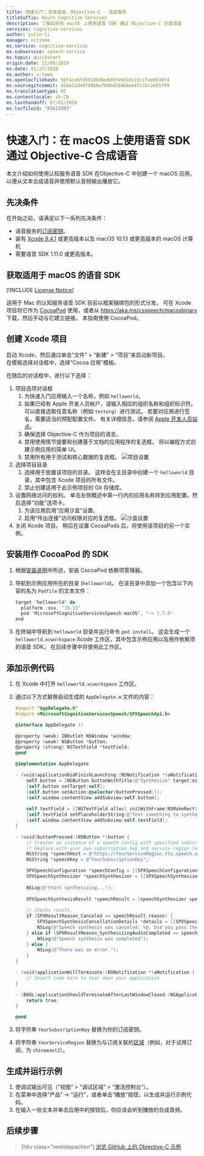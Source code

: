 ```yaml
---
title: 快速入门：合成语音，Objective-C - 语音服务
titleSuffix: Azure Cognitive Services
description: 了解如何在 macOS 上使用语音 SDK 通过 Objective-C 合成语音
services: cognitive-services
author: yulin-li
manager: nitinme
ms.service: cognitive-services
ms.subservice: speech-service
ms.topic: quickstart
origin.date: 12/09/2019
ms.date: 01/27/2020
ms.author: v-tawe
ms.openlocfilehash: 58f4ce6fd501db9be6d0fe0d18c22ccfae053df4
ms.sourcegitcommit: d24e12d49708bbe78db450466eb4fccbc2eb5f99
ms.translationtype: HT
ms.contentlocale: zh-CN
ms.lasthandoff: 07/01/2020
ms.locfileid: "85613393"
---
```

# <a name="quickstart-synthesize-speech-in-objective-c-on-macos-using-the-speech-sdk"></a>快速入门：在 macOS 上使用语音 SDK 通过 Objective-C 合成语音

本文介绍如何使用认知服务语音 SDK 在Objective-C 中创建一个 macOS 应用，以便从文本合成语音并使用默认音频输出播放它。

## <a name="prerequisites"></a>先决条件

在开始之前，请满足以下一系列先决条件：

* 语音服务的[订阅密钥](~/articles/cognitive-services/Speech-Service/get-started.md)。
* 装有 [Xcode 9.4.1](https://geo.itunes.apple.com/us/app/xcode/id497799835?mt=12) 或更高版本以及 macOS 10.13 或更高版本的 macOS 计算机
* 需要语音 SDK 1.11.0 或更高版本。

## <a name="get-the-speech-sdk-for-macos"></a>获取适用于 macOS 的语音 SDK

[!INCLUDE [License Notice](~/includes/cognitive-services-speech-service-license-notice.md)]


适用于 Mac 的认知服务语音 SDK 目前以框架捆绑包的形式分发。
可在 Xcode 项目将它作为 [CocoaPod](https://cocoapods.org/) 使用，或者从 https://aka.ms/csspeech/macosbinary 下载，然后手动与它建立链接。 本指南使用 CocoaPod。

## <a name="create-an-xcode-project"></a>创建 Xcode 项目

启动 Xcode，然后通过单击“文件” > “新建” > “项目”来启动新项目。  
在模板选择对话框中，选择“Cocoa 应用”模板。

在随后的对话框中，进行以下选择：

1. 项目选项对话框
    1. 为快速入门应用输入一个名称，例如 `helloworld`。
    1. 如果已经有 Apple 开发人员帐户，请输入相应的组织名称和组织标识符。 可以直接选取任意名称（例如 `testorg`）进行测试。 若要对应用进行签名，需要适当的预配配置文件。 有关详细信息，请参阅 [Apple 开发人员站点](https://developer.apple.com/)。
    1. 确保选择 Objective-C 作为项目的语言。
    1. 禁用使用情节提要和创建基于文档的应用程序的复选框。 将以编程方式创建示例应用的简单 UI。
    1. 禁用所有用于测试和核心数据的复选框。
    ![项目设置](~/articles/cognitive-services/Speech-Service/media/sdk/qs-objectivec-macos-project-settings.png)
1. 选择项目目录
    1. 选择用于放置该项目的目录。 这样会在主目录中创建一个 `helloworld` 目录，其中包含 Xcode 项目的所有文件。
    1. 禁止创建适用于此示例项目的 Git 存储库。
1. 设置网络访问的权利。 单击左侧概述中第一行内的应用名称转到应用配置，然后选择“功能”选项卡。
    1. 为该应用启用“应用沙盒”设置。
    1. 启用“传出连接”访问权限对应的复选框。
    ![沙盒设置](~/articles/cognitive-services/Speech-Service/media/sdk/qs-objectivec-macos-sandbox-tts.png)
1. 关闭 Xcode 项目。 稍后在设置 CocoaPods 后，将使用该项目的另一个实例。

## <a name="install-the-sdk-as-a-cocoapod"></a>安装用作 CocoaPod 的 SDK

1. 根据[安装说明](https://guides.cocoapods.org/using/getting-started.html)中所述，安装 CocoaPod 依赖项管理器。
1. 导航到示例应用所在的目录 (`helloworld`)。 在该目录中添加一个包含以下内容的名为 `Podfile` 的文本文件：  

    ```objectivec
    target 'helloworld' do
      platform :osx, '10.13'
      pod 'MicrosoftCognitiveServicesSpeech-macOS', '~> 1.7.0'
    end
    ```

1. 在终端中导航到 `helloworld` 目录并运行命令 `pod install`。 这会生成一个 `helloworld.xcworkspace` Xcode 工作区，其中包含示例应用以及用作依赖项的语音 SDK。 在后续步骤中将使用此工作区。

## <a name="add-the-sample-code"></a>添加示例代码

1. 在 Xcode 中打开 `helloworld.xcworkspace` 工作区。
1. 通过以下方式替换自动生成的 `AppDelegate.m` 文件的内容：  

    ```objectivec
    #import "AppDelegate.h"
    #import <MicrosoftCognitiveServicesSpeech/SPXSpeechApi.h>
    
    @interface AppDelegate ()
    
    @property (weak) IBOutlet NSWindow *window;
    @property (weak) NSButton *button;
    @property (strong) NSTextField *textField;
    @end
    
    @implementation AppDelegate
    
    - (void)applicationDidFinishLaunching:(NSNotification *)aNotification {
        self.button = [NSButton buttonWithTitle:@"Synthesize" target:nil action:nil];
        [self.button setTarget:self];
        [self.button setAction:@selector(buttonPressed:)];
        [self.window.contentView addSubview:self.button];
        
        self.textField = [[NSTextField alloc] initWithFrame:NSMakeRect(100, 200, 200, 20)];
        [self.textField setPlaceholderString:@"Text something to synthesize..."];
        [self.window.contentView addSubview:self.textField];
    }
    
    - (void)buttonPressed:(NSButton *)button {
        // Creates an instance of a speech config with specified subscription key and service region.
        // Replace with your own subscription key and service region (e.g., "chinaeast2").
        NSString *speechHost = @"https://YourServiceRegion.tts.speech.azure.cn/";
        NSString *speechKey = @"YourSubscriptionKey";

        SPXSpeechConfiguration *speechConfig = [[SPXSpeechConfiguration alloc] initWithHost:speechHost subscription:speechKey];
        SPXSpeechSynthesizer *speechSynthesizer = [[SPXSpeechSynthesizer alloc] init:speechConfig];
        
        NSLog(@"Start synthesizing...");
        
        SPXSpeechSynthesisResult *speechResult = [speechSynthesizer speakText:[self.textField stringValue]];
        
        // Checks result.
        if (SPXResultReason_Canceled == speechResult.reason) {
            SPXSpeechSynthesisCancellationDetails *details = [[SPXSpeechSynthesisCancellationDetails alloc] initFromCanceledSynthesisResult:speechResult];
            NSLog(@"Speech synthesis was canceled: %@. Did you pass the correct key/region combination?", details.errorDetails);
        } else if (SPXResultReason_SynthesizingAudioCompleted == speechResult.reason) {
            NSLog(@"Speech synthesis was completed");
        } else {
            NSLog(@"There was an error.");
        }
    }
    
    - (void)applicationWillTerminate:(NSNotification *)aNotification {
        // Insert code here to tear down your application
    }
    
    - (BOOL)applicationShouldTerminateAfterLastWindowClosed:(NSApplication *)sender {
        return true;
    }
    
    @end
    ```

1. 将字符串 `YourSubscriptionKey` 替换为你的订阅密钥。
1. 将字符串 `YourServiceRegion` 替换为与订阅关联的[区域](~/articles/cognitive-services/Speech-Service/regions.md)（例如，对于试用订阅，为 `chinaeast2`）。

## <a name="build-and-run-the-sample"></a>生成并运行示例

1. 使调试输出可见（“视图” > “调试区域” > “激活控制台”）。
1. 在菜单中选择“产品” -> “运行”，或者单击“播放”按钮，以生成并运行示例代码。  
1. 在输入一些文本并单击应用中的按钮后，你应该会听到播放的合成音频。

## <a name="next-steps"></a>后续步骤

> [!div class="nextstepaction"]
> [浏览 GitHub 上的 Objective-C 示例](https://github.com/Azure-Samples/cognitive-services-speech-sdk)

